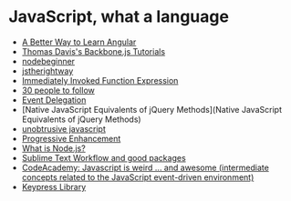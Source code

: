JavaScript, what a language
==========
+ [A Better Way to Learn Angular](https://thinkster.io/angulartutorial/a-better-way-to-learn-angularjs/)
+ [Thomas Davis's Backbone.js Tutorials](https://backbonetutorials.com/)
+ [nodebeginner](http://www.nodebeginner.org/)
+ [jstherightway](http://jstherightway.org/)
+ [Immediately Invoked Function Expression](http://benalman.com/news/2010/11/immediately-invoked-function-expression/)
+ [30 people to follow](http://code.tutsplus.com/articles/30-developers-you-must-subscribe-to-as-a-javascript-junkie--net-18151)
+ [Event Delegation](http://davidwalsh.name/event-delegate)
+ [Native JavaScript Equivalents of jQuery Methods](Native JavaScript Equivalents of jQuery Methods)
+ [unobtrusive javascript](http://onlinetools.org/articles/unobtrusivejavascript/)
+ [Progressive Enhancement](http://alistapart.com/article/progressiveenhancementwithjavascript)
+ [What is Node.js?](https://www.youtube.com/watch?v=pU9Q6oiQNd0)
+ [Sublime Text Workflow and good packages](https://www.youtube.com/watch?v=BJ9sWCPXWQA)
+ [CodeAcademy: Javascript is weird ... and awesome (intermediate concepts related to the JavaScript event-driven environment)](https://www.youtube.com/watch?v=JEq7Ehw-qk8&index=1&list=PLoYCgNOIyGABI011EYc-avPOsk1YsMUe_)
+ [Keypress Library](http://dmauro.github.io/Keypress/)
